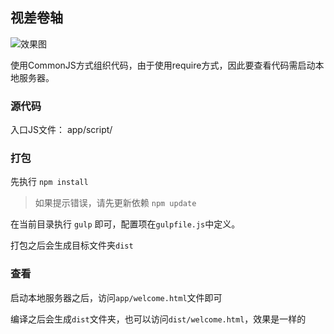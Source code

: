 ## 视差卷轴

![效果图](https://lh3.googleusercontent.com/-ln9_cU20UII/VPgpGY2xDtI/AAAAAAAACU4/hMNZlJVcHGw/s640/parallax.JPG)


使用CommonJS方式组织代码，由于使用require方式，因此要查看代码需启动本地服务器。


### 源代码

入口JS文件： app/script/

### 打包

先执行 `npm install`

> 如果提示错误，请先更新依赖 `npm update`

在当前目录执行 `gulp` 即可，配置项在`gulpfile.js`中定义。

打包之后会生成目标文件夹`dist`


### 查看

启动本地服务器之后，访问`app/welcome.html`文件即可

编译之后会生成`dist`文件夹，也可以访问`dist/welcome.html`，效果是一样的


